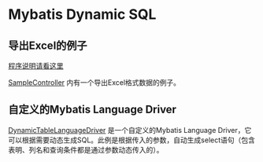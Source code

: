 Mybatis Dynamic SQL
===========================


## 导出Excel的例子

[程序说明请看这里](https://github.com/gexiangdong/tutorial/wiki/%E5%AF%BC%E5%87%BAexcel)

[SampleController](./src/main/java/cn/devmgr/tutorial/controller/SampleController.java) 内有一个导出Excel格式数据的例子。


## 自定义的Mybatis Language Driver

[DynamicTableLanguageDriver](./src/main/java/cn/devmgr/tutorial/DynamicTableLanguageDriver.java) 是一个自定义的Mybatis Language Driver，它可以根据需要动态生成SQL。此例是根据传入的参数，自动生成select语句（包含表明、列名和查询条件都是通过参数动态传入的）。



